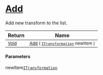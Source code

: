 # [Add](./ParallelTransformPipeline-100663504.md)

Add new transform to the list.

| Return | Name | 
| --- | --- | 
| <sub>[Void](https://docs.microsoft.com/en-us/dotnet/api/System.Void)</sub>| <sub>[Add](./ParallelTransformPipeline-100663504.md) ( [`ITransformation`](./../../ITransformation.md) newItem )</sub>| <br>


#### Parameters
 newItem[`ITransformation`](./../../ITransformation.md)